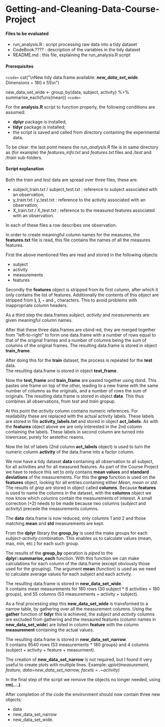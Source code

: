 # Getting-and-Cleaning-Data-Course-Project

#### Files to be evaluated

* run_analysis.R : script processing raw data into a tidy dataset
* CodeBook.????  : description of the variables in the tidy dataset
* README.md      : this file, explaining the run_analysis.R script 
 
#### Prerequisites

`<code>`
cat("\nNew tidy data.frame available: ***new_data_set_wide***. Dimensions = 180 x 55\n")

new_data_set_wide     <- group_by(data, subject, activity) %>% summarise_each(funs(mean))
`<code>`

For the **analysis.R** script to function properly, the following conditions
are assumed:

* **dplyr** package is installed;
* **tidyr** package is installed;
* the script is saved and called from directory containing the experimental data.

To be clear: the last point means the *run_analysis.R* file is in same directory as (for example)
the *features_info.txt* and *features.txt* files and */test* and */train* sub-folders.


#### Script explanation

Both the *train* and *test* data are spread over three files, these are:

* subject_train.txt / subject_test.txt : reference to subject associated with an observation;
* y_train.txt / y_test.txt : reference to the activity associated with an observation;
* X_train.txt / X_test.txt : reference to the measured features associated with an observation.

In each of these files a row describes one observation. 

In order to create meaningful column names for the measures, the **features.txt** file is read, this 
file contains the names of all the measures features.

First the above mentioned files are read and stored in the following objects:

* subject
* activity
* measurements
* features
 
Secondly the **features** object is stripped from its first column, after which it only contains the list of features. Additionally the contents of this object are stripped from **)**, **)**, **-** and **,** characters. This to avoid problems
with inappropriate column headers.

As a third step the data.frames *subject*, *activity* and *measurements* are given meaningful column names.

After that these three data.frames are cbind-ed, they are merged together from "left-to-right" to form one data.frame with a number of rows equal to that of the original frames and a number of columns being the sum of columns of the original frames.
The resulting data.frame is stored in object **train_frame**.

After doing this for the **train** dataset, the process is repeated for the **test** data.  
The resulting data.frame is stored in object **test_frame**.

Now the **test_frame** and **train_frame** are pasted together using rbind. This pastes one frame on top of the other, leading to a new frame with the same number of columns as the originals, and a number of rows the sum of originals.
The resulting data.frame is stored in object **data**. This thus combines all observations, from *test* and *train* gropup.

At this point the *activity* column contains numeric references. For readability these are replaced with the actual activity labels. These labels are stored in file **activity_labels.txt** and stored in object **act_labels**. As with the **features** object above we are only interested in the 2nd column containing the labels. These labels in second column are turned 
into lowercase, purely for aestethic reaons.

Now the list of labels (2nd column **act_labels** object) is used to turn the numeric column **activity** of the data.frame into a factor column.

We now have a tidy dataset **data** containing all observation to all subject, for all activities and for all measured features. As part of the Course Project we have to reduce this set to only contains **mean values** and **standard deviations** of the measurements. For this the **grep** function is used on the **features** object, looking for all entries containing either *Mean*, *mean* or *std*. The results of *grep* are stored in object called **columns**.
Because **features** is used to name the columns in the dataset, with the **columns** object we now know which columns contain the measurements of interest. A small correction (+2) needs to be made because two columns (*subject* and *activity*) precede the measurements columns.

The **data** data.frame is now reduced, only columns 1 and 2 and those matching **mean** and **std** measurements are kept.

From the **dplyr** library the **group_by** is used the make groups for each *subject-activity* combination. This enables us to calculate values (mean, max, min, etc.) for each such group. 

The results of the **group_by** operation is *piped* to the **dplyr::summarise_each** function. With this function we can make calculations for each column of the data.frame (except obviously those used for the grouping). The argument **mean** (function) is used as we need to calculate average values for each subject and each activity. 

The resulting data.frame is stored in **new_data_set_wide**.  
It contains mean measurements for 180 rows (30 subject * 6 activities = 180 groups), and 55 columns (53 measurements + activity + subject).

As a final processing step this **new_data_set_wide** is transformed to a narrow table, by gathering over all the measurement columns. Using the **gather** function of **tidyr** this is achieved, the *subject* and *activity* columns are excluded from gathering and the mesaured features (column names in **new_data_set_wide**) are listed in column **feature** with the column **measurement** containing the actual values. 

The resulting data.frame is stored in **new_data_set_narrow**.  
It contains 9540 rows (53 measurements * 180 groups) and 4 columns (subject + activity + feature + measurment).

The creation of **new_data_set_narrow** is not required, but I found it very useful to create plots with multiple lines. Example: *qplot(measurement, feature,  data=new_data_set_narrow, facets = .~activity)*

In the final step of the script we remove the objects no longer needed, using **rm(....)**.

After completion of the code the environment should now contain three new objects:

* data
* new_data_set_narrow
* new_data_set_wide.








